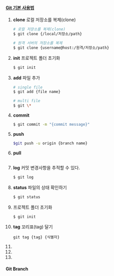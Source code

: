 #### [Git 기본 사용법](https://git-scm.com/book/ko/v2)

1. **clone** 로컬 저장소를 복제(clone)

   ```bash
   # 로컬 저장소를 복제(clone)
   $ git clone {/local/저장소/path}
   
   # 원격 서버의 저장소를 복제
   $ git clone {username@host:/원격/저장소/path}
   ```

2. **init** 프로젝트 폴더 초기화

   ```bash
   $ git init
   ```

3. **add** 파일 추가

   ```bash
   # single file
   $ git add {file name}
   
   # multi file
   $ git \*
   ```

4. **commit**

   ```bash
   $ git commit -m "{commit message}"
   ```

5. **push**

   ```bash
   $git push -u origin {branch name}
   ```

6. **pull**

   ```bash
   
   ```

7. **log**  커밋 변경사항을 추적할 수 있다.

   ```bash
   $ git log
   ```

8. **status** 파일의 상태 확인하기

   ```bash
   $ git status
   ```

9. 프로젝트 폴더 초기화

   ```bash
   $ git init
   ```

10. **tag** 꼬리표(tag) 달기

    ```
    git tag {tag} {식별자}
    ```

11. 

12. 

13. 

    



#### Git Branch

